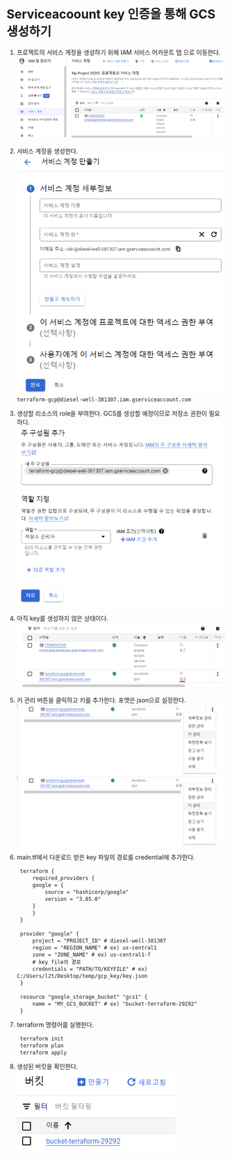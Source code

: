 # Serviceacoount key 인증을 통해 GCS 생성하기

1. 프로젝트의 서비스 계정을 생성하기 위해 IAM 서비스 어카운트 탭 으로 이동한다.
    <img src="./../img/setup/1.png">
2. 서비스 계정을 생성한다.
    <img src="./../img/setup/2.png">
    `terraform-gcp@diesel-well-381307.iam.gserviceaccount.com`
3. 생성할 리소스의 role을 부여한다. GCS를 생성할 예정이므로 저장소 권한이 필요하다.
    <img src="./../img/setup/14.png">
    
4. 아직 key를 생성하지 않은 상태이다.
   <img src="./../img/setup/12.png">
5. 키 관리 버튼을 클릭하고 키를 추가한다. 포맷은 json으로 설정한다.
    <img src="./../img/setup/13.png">
    <img src="./../img/setup/13.png">
6. main.tf에서 다운로드 받은 key 파일의 경로를 credential에 추가한다.
   ```
    terraform {
        required_providers {
        google = {
            source = "hashicorp/google"
            version = "3.85.0"
        }
        }
    }

    provider "google" {
        project = "PROJECT_ID" # diesel-well-381307
        region = "REGION_NAME" # ex) us-central1
        zone = "ZONE_NAME" # ex) us-central1-f
        # key file의 경로
        credentials = "PATH/TO/KEYFILE" # ex) C:/Users/l2t/Desktop/temp/gcp_key/key.json
    }

    resource "google_storage_bucket" "gcs1" {
        name = "MY_GCS_BUCKET" # ex) "bucket-terraform-29292"
    }
   ```
7. terraform 명령어를 실행한다.
   ```
    terraform init
    terraform plan
    terraform apply
   ```
8. 생성된 버킷을 확인한다.
   <img src="./../img/setup/11.png">